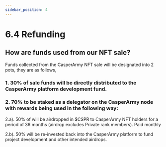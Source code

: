 ```yaml
---
sidebar_position: 4
---
```


# 6.4 Refunding

## How are funds used from our NFT sale?

Funds collected from the CasperArmy NFT sale will be designated into 2 pots, they are as follows,

### 1. 30% of sale funds will be directly distributed to the CasperArmy platform development fund.

### 2. 70% to be staked as a delegator on the CasperArmy node with rewards being used in the following way:

2.a). 50% of will be airdropped in $CSPR to CasperArmy NFT holders for a period of 36 months (airdrop excludes Private rank members). Paid monthly

2.b). 50% will be re-invested back into the CasperArmy platform to fund project development and other intended airdrops.
